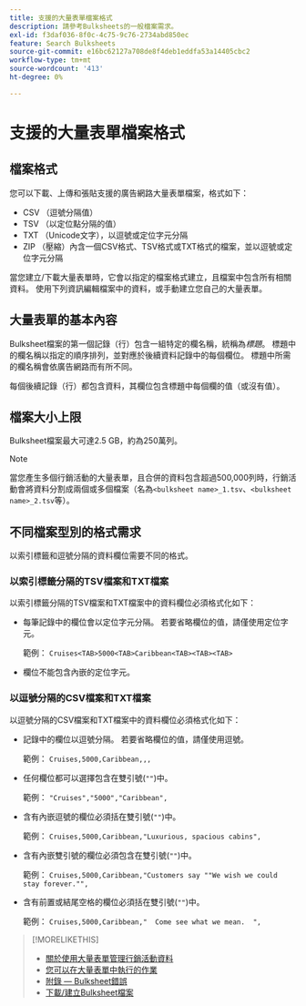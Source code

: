 ```yaml
---
title: 支援的大量表單檔案格式
description: 請參考Bulksheets的一般檔案需求。
exl-id: f3daf036-8f0c-4c75-9c76-2734abd850ec
feature: Search Bulksheets
source-git-commit: e16bc62127a708de8f4deb1eddfa53a14405cbc2
workflow-type: tm+mt
source-wordcount: '413'
ht-degree: 0%

---
```


# 支援的大量表單檔案格式

## 檔案格式

您可以下載、上傳和張貼支援的廣告網路大量表單檔案，格式如下：

* CSV （逗號分隔值）
* TSV （以定位點分隔的值）
* TXT （Unicode文字），以逗號或定位字元分隔
* ZIP （壓縮）內含一個CSV格式、TSV格式或TXT格式的檔案，並以逗號或定位字元分隔

當您建立/下載大量表單時，它會以指定的檔案格式建立，且檔案中包含所有相關資料。 使用下列資訊編輯檔案中的資料，或手動建立您自己的大量表單。

## 大量表單的基本內容

Bulksheet檔案的第一個記錄（行）包含一組特定的欄名稱，統稱為<i>標題</i>。 標題中的欄名稱以指定的順序排列，並對應於後續資料記錄中的每個欄位。 標題中所需的欄名稱會依廣告網路而有所不同。

每個後續記錄（行）都包含資料，其欄位包含標題中每個欄的值（或沒有值）。

## 檔案大小上限

Bulksheet檔案最大可達2.5 GB，約為250萬列。

>[!NOTE]
>
>當您產生多個行銷活動的大量表單，且合併的資料包含超過500,000列時，行銷活動會將資料分割成兩個或多個檔案（名為`<bulksheet name>_1.tsv`、`<bulksheet name>_2.tsv`等）。

## 不同檔案型別的格式需求

以索引標籤和逗號分隔的資料欄位需要不同的格式。

### 以索引標籤分隔的TSV檔案和TXT檔案

以索引標籤分隔的TSV檔案和TXT檔案中的資料欄位必須格式化如下：

* 每筆記錄中的欄位會以定位字元分隔。 若要省略欄位的值，請僅使用定位字元。

  範例： `Cruises<TAB>5000<TAB>Caribbean<TAB><TAB><TAB>`

* 欄位不能包含內嵌的定位字元。

### 以逗號分隔的CSV檔案和TXT檔案

以逗號分隔的CSV檔案和TXT檔案中的資料欄位必須格式化如下：

* 記錄中的欄位以逗號分隔。 若要省略欄位的值，請僅使用逗號。

  範例： `Cruises,5000,Caribbean,,,`

* 任何欄位都可以選擇包含在雙引號(`""`)中。

  範例： `"Cruises","5000","Caribbean",`

* 含有內嵌逗號的欄位必須括在雙引號(`""`)中。

  範例： `Cruises,5000,Caribbean,"Luxurious, spacious cabins",`

* 含有內嵌雙引號的欄位必須包含在雙引號(`""`)中。

  範例： `Cruises,5000,Caribbean,"Customers say ""We wish we could stay forever."",`

* 含有前置或結尾空格的欄位必須括在雙引號(`""`)中。

  範例： `Cruises,5000,Caribbean,"  Come see what we mean.  ",`

>[!MORELIKETHIS]
>
>* [關於使用大量表單管理行銷活動資料](../bulksheet-about.md)
>* [您可以在大量表單中執行的作業](bulksheet-operations.md)
>* [附錄 — Bulksheet錯誤](../bulksheet-errors.md)
>* [下載/建立Bulksheet檔案](../bulksheet-download.md)
